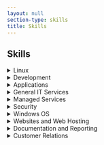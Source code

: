 ```yaml
---
layout: null
section-type: skills
title: Skills
---
```

## Skills

<details>
  <summary>Linux</summary><p style="text-align:left;">
    <ul style="text-align:left;">
      <li>I have my RHCSA.</li>
      <li>I manage Zabbix server and proxies at Cerner, we have a Zabbix Server that runs in between 15k and 50k VPS.</li>
      <li>I am using over 70 Zabbix proxies in our production environment.</li>
      <li>The Zabbix server I manage has over 11k hosts and 3 million items.</li>
      <li>During my time at Cerner I have only managed Linux servers.</li>
      <li>I always have a Linux project going at home.</li>
      <li>The distro I am most familiar with is CentOS/RHEL.</li>
      <li>I have made custom scripts to manage firewalls, clean up maintenance with cron, motd, and login scripts.</li>
      <li>I can use shell and ruby scripting to automate tasks.</li>
    </ul>
</p></details>
<details>
  <summary>Development</summary><p style="text-align:left;">
    <ul style="text-align:left;">
      <li>I have developed and worked on many chef cookbooks.</li>
      <li>I have created Ruby, Python, and Bash scripts to automate time-intensive tasks.</li>
      <li>I have worked with Zabbix and JIRA API’s.</li>
      <li>I have worked with software developers and followed their release process to deploy code.</li>
      <li>I use Enterprise GitHub for code at Cerner and Github for personal code.</li>
      <li>I have a cookbook in the Chef Supermarket I actively work on and maintain.</li>
    </ul>
</p></details>
<details>
  <summary>Applications</summary><p style="text-align:left;">
 <ul style="text-align:left;">
  <li style="color:red;">Zabbix</li>
    <ul style="text-align:left;">
      <li>I regularly maintain two testing environments and three production environments.</li>
      <li>One main US-based prod, one UK-based prod, and one in a DoD secured network.</li>
      <li>All environments are n+1</li>
      <li>I also maintain about 70 proxy pairs.</li>
      <li>I have worked with Zabbix Support to implement best practices and to work though tough issues.</li>
      <li>I have implemented one proxy pair in a PCI compliant environment.</li>
      <li>I have setup Zabbix servers and proxies in a DoD secured environment that complies with DISA STIG's</li>
    </ul>
  <li style="color:red;">Chef</li>
    <ul style="text-align:left;">
      <li>I have used knife extensively to upload or modify existing configurations, create encrypted data bags, and bootstrap servers to chef.</li>
      <li>I mainly work in a DevOps environment, where our development team creates the majority the code.</li>
      <li>We use GitHub Enterprise to store, version control, and peer-review all code.</li>
      <li>While I am not a developer myself, I have created several pull requests to update or implement new code.</li>
    </ul>
  <li style="color:red;">Splunk</li>
    <ul style="text-align:left;">
      <li>I currently have no experience managing Splunk at this time.</li>
      <li>I have created queries to find errors across multiple servers.</li>
      <li>I have created dashboards to show visual representations of data.</li>
    </ul>
</ul>
</p></details>
<details>
  <summary>General IT Services</summary><p style="text-align:left;">
  <ul style="text-align:left;">
    <li>I have replaced many different internal laptop components.</li>
    <li>I have configured POP, IMAP, and Exchange email accounts on computers and mobile devices.</li>
    <li>I use Filezilla and help clients with Filezilla client to connect to FTP sites.</li>
    <li>I have work with software that controls access to a building with electronic door locks that were based on a barcode system.</li>
    <li>I have worked with software manufacture to migrate, recover, and troubleshoot issues with their software.</li>
    <li>I have diagnosed and resolved many different printer issues.</li>
    <li>Helped users recover on-line accounts they have lost access to.</li>
    <li>Resolved email sending and receiving issues.</li>
    <li>Diagnosed and resolved numerous hardware issues.</li>
    <li>I have worked with professionals in the medical field to help them in becoming HIPPA compliant.</li>
    <li>Worked with them to make sure they are following the meaningful use guidelines.</li>
    <li>I have aided in helping companies change ownership.</li>
    <li>Troubleshot issues to resolve bad connections between VPN connected sites.</li>
    <li>Installed IP cameras and  resolve most issues with camera systems after reading through some manuals.</li>
    <li>I have upgraded hardware and software.</li>
    <li>Installed signature pads.</li>
    <li>Installed receipt printers.</li>
    <li>Recovered corrupted media.</li>
    <li>Recovered data from corrupted hard drives.</li>
    <li>Recovered deleted media.</li>
    <li>Installed time clocks and software, and facial rec, and finger print scanner.</li>
    <li>I have ran cable and made cables for many different environments.</li>
    <li>I used a cherry picker lift, and scissor lifts to run cable.</li>
    <li>I have worked on most issues locally and remotely.</li>
    <li>Installed Tanning Salon software and control devices.</li>
    <li>Set up remote access using, RDP, SSH, FTP, SCP, SMB, TeamViewer, Logmein, GoToAssist, Join.me(LMI), more over HTTP.</li>
    <li>Installed Spector Pro to monitor users actions.</li>
  </ul>
</p></details>
<details>
  <summary>Managed Services</summary><p style="text-align:left;">
    <ul style="text-align:left;">
      <li>Managed 19 servers and over 200 workstations using GFI.</li>
      <li>Created custom scripts to work with GFI.</li>
      <li>Use software to monitor security logs on a computer to let me know if there are a large amount of unsuccessful log on attempts.</li>
      <li>I monitor a GFI dashboard on a regular basis to manage all servers and workstations of clients that have agreements with us.</li>
      <li>managed all patching of our servers and workstation using GFI patch managements patch approval policies.</li>
      <li>I have modified this for some clients that could not update past a certain patch number on some software.</li>
      <li>I have created a script to work in GFI that reports what users have been inactive for 60 days or more.</li>
      <li>I have monitored and troubleshot issues with off-site(Cloud), and local backups.</li>
      <li>Assisted customers with any server-side issues on the Managed Servers, VPS’s, and Web Hosting we provided.</li>
    </ul>
</p></details>
<details>
  <summary>Security</summary><p style="text-align:left;">
    <ul style="text-align:left;">
      <li>Used Nessus Community edition to audit security in test labs.</li>
      <li>Used Nikto to audit my own web server.</li>
      <li>Used Aircrack -ng Suite of tools to crack wireless passwords  for WEP and WPA*</li>
      <li>Used rogue  access points to sniff traffic.</li>
      <li>Used Cain to sniff plain text passwords on a network.</li>
      <li>Use Nmap to test for open ports.</li>
      <li>Remove, crack, or bypass Windows passwords.</li>
      <li>Used tools to recover password from applications and web browsers.</li>
    </ul>
</p></details>
<details>
  <summary>Windows OS</summary><p style="text-align:left;">
    <ul style="text-align:left;">
      <li>I have worked with Windows XP, 7, and 8 regularly. I can also manage Windows 95, 98, 2000, ME, and mobile versions of Windows as well.</li>
      <li>I am able to do just about anything that is required of a Windows environment for users that ranger from home users to medium sized businesses.</li>
      <li>I regularly unlock user accounts in Active directory.</li>
      <li>I have created mapped drive scripts that an end-user can use to reconnect drives once the networking comes on-line.</li>
      <li>I have troubleshot many different Internet Explorer issues with clients and on-line resources.</li>
      <li>Regained access to a locked computers, or one they have forgotten the password too.</li>
      <li>Preventive maintenance on workstations and servers.</li>
      <li>Numerous system optimizations and virus removals.</li>
      <li>Setup and installed Quickbooks Premier and Enterprise in single and multi-user mode with and without a server.</li>
      <li>Migrated installations of Quickbooks to new workstations and servers.</li>
      <li>I  can use batch scripting  to automate some tasks.</li>
    </ul>
</p></details>
<details>
  <summary>Websites and Web Hosting</summary><p style="text-align:left;">
    <ul style="text-align:left;">
      <li>I am always improving my WordPress development skills.</li>
      <li>I am able to install and manage wordpress websites.</li>
      <li>Move WordPress sites from one domain to another or to a new host.</li>
      <li>I have setup a number of my own personal websites, including Techhangout.net</li>
      <li>Modified existing HTML websites and built WordPress sites out to client specifications.</li>
      <li>Managed DNS records.</li>
      <li>I have registered, transfered and managed domains.</li>
      <li>Manage cPanel accounts in WHM.</li>
      <li>Familiar with WHMCS.</li>
      <li>Manually migrated websites into cPanel accounts.</li>
    </ul>
</p></details>
<details>
  <summary>Documentation and Reporting</summary><p style="text-align:left;">
    <ul style="text-align:left;">
      <li>Documented procedures from software manufacturers so if the issues happen again in the future I can resolve them without having to contact the software provider again.</li>
      <li>I have had to post weekly blog posts to the company blog site.</li>
      <li>Wrote monthly newsletters to our existing clients.</li>
      <li>Documented all work in a ticketing system to show exactly what  work I have done.</li>
      <li>Create executive reports to deliver to clients that they could easily understand.</li>
      <li>Kept tract of all issues during shifts and reported to team so that everyone was on the same page at all times.</li>
      <li>Kept track of progress so that I could hand off any ticket to any team member and after reading my notes the team would be able to continue with the ticket.</li>
      <li>I have used Connectwise and JIRA to keep issues organized and taken care of in a prioritized and timely order.</li>
      <li>Created controlled documentation.</li>
      <li>Creating peer-reviewed prioritized Change Requests to production systems categorized by the impacts of the change.</li>
    </ul>
</p></details>
<details>
  <summary>Customer Relations</summary><p style="text-align:left;">
    <ul style="text-align:left;">
      <li>Support Customers on Phones,  Live Chat and tickets.</li>
      <li>Placated clients angry from outages that we had no control over (MS Hosted Exchange goes down, Internet Outages, Power outages, or hardware failure when there was no redundancy.)</li>
      <li>Placated clients that would not have issues worked on for several hours or even days.</li>
      <li>Work with customers of all walks of life at all ages and with all differing in computer experience.</li>
      <li>Follow up with customers to make sure there happy with the service.</li>
    </ul>
</p></details>
